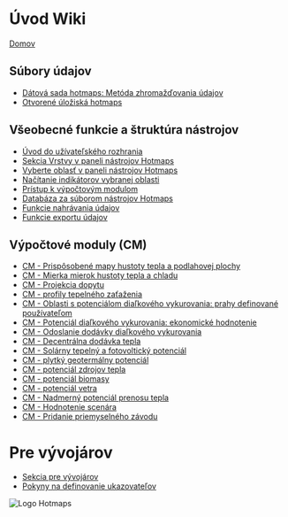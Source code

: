 <h1> Úvod Wiki </h1><p> <a href="Home">Domov</a> </p><h2> Súbory údajov </h2><ul><li> <a href="en-Hotmaps-data-set-method-of-data-collection">Dátová sada hotmaps: Metóda zhromažďovania údajov</a> </li><li> <a href="en-Hotmaps-open-data-repositories">Otvorené úložiská hotmaps</a> </li></ul><h2> Všeobecné funkcie a štruktúra nástrojov </h2><ul><li> <a href="en-Introduction-to-user-interface">Úvod do užívateľského rozhrania</a> </li><li> <a href="en-Layers-section-in-the-Hotmaps-toolbox">Sekcia Vrstvy v paneli nástrojov Hotmaps</a> </li><li> <a href="en-Select-a-region-in-the-Hotmaps-toolbox">Vyberte oblasť v paneli nástrojov Hotmaps</a> </li><li> <a href="en-Retrieve-indicators-of-a-selected-area">Načítanie indikátorov vybranej oblasti</a> </li><li> <a href="en-Access-to-calculation-modules">Prístup k výpočtovým modulom</a> </li><li> <a href="en-Database-behind-the-Hotmaps-toolbox">Databáza za súborom nástrojov Hotmaps</a> </li><li> <a href="en-Data-upload-functionalities">Funkcie nahrávania údajov</a> </li><li> <a href="en-Data-export-functionalities">Funkcie exportu údajov</a> </li></ul><h2> Výpočtové moduly (CM) </h2><ul><li> <a href="en-CM-Customized-heat-and-floor-area-density-maps">CM - Prispôsobené mapy hustoty tepla a podlahovej plochy</a> </li><li> <a href="en-CM-Scale-heat-and-cool-density-maps">CM - Mierka mierok hustoty tepla a chladu</a> </li><li> <a href="en-CM-Demand-projection">CM - Projekcia dopytu</a> </li><li> <a href="en-CM-Heat-load-profiles">CM - profily tepelného zaťaženia</a> </li><li> <a href="en-CM-District-heating-potential-areas-user-defined-thresholds">CM - Oblasti s potenciálom diaľkového vykurovania: prahy definované používateľom</a> </li><li> <a href="en-CM-District-heating-potential-economic-assessment">CM - Potenciál diaľkového vykurovania: ekonomické hodnotenie</a> </li><li> <a href="en-CM-District-heating-supply-dispatch">CM - Odoslanie dodávky diaľkového vykurovania</a> </li><li> <a href="en-CM-Decentral-heating-supply">CM - Decentrálna dodávka tepla</a> </li><li> <a href="en-CM-Solar-thermal-and-PV-potential">CM - Solárny tepelný a fotovoltický potenciál</a> </li><li> <a href="en-CM-Shallow-geothermal-potential">CM - plytký geotermálny potenciál</a> </li><li> <a href="en-CM-Heat-source-potential">CM - potenciál zdrojov tepla</a> </li><li> <a href="en-CM-Biomass-potential">CM - potenciál biomasy</a> </li><li> <a href="en-CM-Wind-potential">CM - potenciál vetra</a> </li><li> <a href="en-CM-Excess-heat-transport-potential">CM - Nadmerný potenciál prenosu tepla</a> </li><li> <a href="en-CM-Scenario-assessment">CM - Hodnotenie scenára</a> </li><li> <a href="en-CM-Add-industry-plant">CM - Pridanie priemyselného závodu</a> </li></ul><h1> Pre vývojárov </h1><ul><li> <a href="en-Developers">Sekcia pre vývojárov</a> </li><li> <a href="en-Guidelines-for-defining-indicators">Pokyny na definovanie ukazovateľov</a> </li></ul><p><img alt="Logo Hotmaps" src="https://www.hotmaps-project.eu/wp-content/uploads/2017/02/logo.svg"/></p>